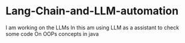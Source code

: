 # Lang-Chain-and-LLM-automation
I am working on the LLMs
In this am using LLM as a assistant to check some code On OOPs concepts in java
